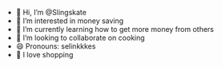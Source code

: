 - 👋 Hi, I’m @Slingskate
- 👀 I’m interested in money saving
- 🌱 I’m currently learning how to get more money from others
- 💞️ I’m looking to collaborate on cooking
- 😄 Pronouns: selinkkkes
- 🛒 I love shopping

<!---
Caskey0325/Caskey0325 is a ✨ special ✨ repository because its `README.md` (this file) appears on your GitHub profile.
You can click the Preview link to take a look at your changes.
--->
